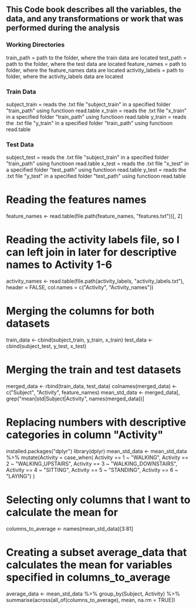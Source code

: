 ## This Code book describes all the variables, the data, and any transformations or work that was performed during the analysis

### Working Directories
train_path = path to the folder, where the train data are located
test_path = path to the folder, where the test data are located
feature_names = path to folder, where the feature_names data are located
activity_labels = path to folder, where the activity_labels data are located

### Train Data
subject_train = reads the .txt file "subject_train" in a specified folder "train_path" using functioon read.table
x_train = reads the .txt file "x_train" in a specified folder "train_path" using functioon read.table
y_train = reads the .txt file "y_train" in a specified folder "train_path" using functioon read.table

### Test Data
subject_test = reads the .txt file "subject_train" in a specified folder "train_path" using functioon read.table
x_test = reads the .txt file "x_test" in a specified folder "test_path" using functioon read.table
y_test = reads the .txt file "y_test" in a specified folder "test_path" using functioon read.table

# Reading the features names
feature_names <- read.table(file.path(feature_names, "features.txt"))[, 2]

# Reading the activity labels file, so I can left join in later for descriptive names to Activity 1-6
activity_names <- read.table(file.path(activity_labels, "activity_labels.txt"), header = FALSE, col.names = c("Activity", "Activity_names"))

# Merging the columns for both datasets
train_data <- cbind(subject_train, y_train, x_train)
test_data <- cbind(subject_test, y_test, x_test)

# Merging the train and test datasets
merged_data <- rbind(train_data, test_data)
colnames(merged_data) <- c("Subject", "Activity", feature_names)
mean_std_data <- merged_data[, grep("mean|std|Subject|Activity", names(merged_data))]

# Replacing numbers with descriptive categories in column "Activity"
installed.packages("dplyr")
library(dplyr)
mean_std_data <- mean_std_data %>%
  mutate(Activity = case_when(
    Activity == 1 ~ "WALKING",
    Activity == 2 ~ "WALKING_UPSTAIRS",
    Activity == 3 ~ "WALKING_DOWNSTAIRS",
    Activity == 4 ~ "SITTING",
    Activity == 5 ~ "STANDING",
    Activity == 6 ~ "LAYING")
  )

# Selecting only columns that I want to calculate the mean for
columns_to_average <- names(mean_std_data)[3:81]

# Creating a subset average_data that calculates the mean for variables specified in columns_to_average
average_data <- mean_std_data %>%
  group_by(Subject, Activity) %>%
  summarise(across(all_of(columns_to_average), mean, na.rm = TRUE))

